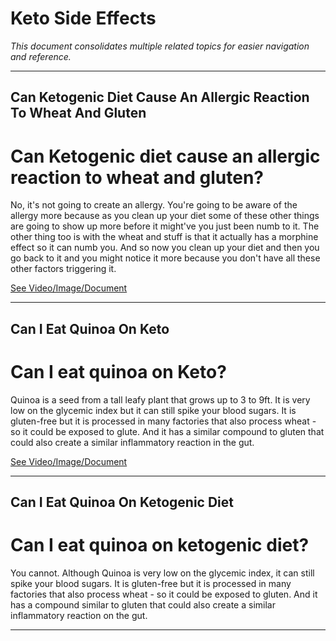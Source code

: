 # Keto Side Effects

*This document consolidates multiple related topics for easier navigation and reference.*

---

## Can Ketogenic Diet Cause An Allergic Reaction To Wheat And Gluten

# Can Ketogenic diet cause an allergic reaction to wheat and gluten?

No, it's not going to create an allergy. You're going to be aware of the allergy more because as you clean up your diet some of these other things are going to show up more before it might've you just been numb to it. The other thing too is with the wheat and stuff is that it actually has a morphine effect so it can numb you. And so now you clean up your diet and then you go back to it and you might notice it more because you don't have all these other factors triggering it.

 [See Video/Image/Document](https://hls-player.drberg.com/asset?path=migrated-assets/is-gluten-free-okay-on-a-ketogenic-diet-drberg-on-gluten-free-foods-on-a-keto-diet)

---

## Can I Eat Quinoa On Keto

# Can I eat quinoa on Keto?

Quinoa is a seed from a tall leafy plant that grows up to 3 to 9ft. It is very low on the glycemic index but it can still spike your blood sugars. It is gluten-free but it is processed in many factories that also process wheat - so it could be exposed to glute. And it has a similar compound to gluten that could also create a similar inflammatory reaction in the gut.

 [See Video/Image/Document](https://hls-player.drberg.com/asset?path=migrated-assets/is-quinoa-keto-friendly-can-i-eat-quinoa-on-keto-drberg)

---

## Can I Eat Quinoa On Ketogenic Diet

# Can I eat quinoa on ketogenic diet?

You cannot. Although Quinoa is very low on the glycemic index, it can still spike your blood sugars. It is gluten-free but it is processed in many factories that also process wheat - so it could be exposed to gluten. And it has a compound similar to gluten that could also create a similar inflammatory reaction on the gut.

---
